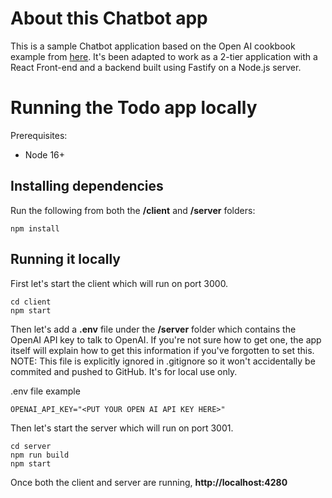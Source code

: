 # About this Chatbot app
This is a sample Chatbot application based on the Open AI cookbook example from [here](https://cookbook.openai.com/examples/how_to_build_an_agent_with_the_node_sdk).  It's been adapted to work as a 2-tier application with a React Front-end and a backend built using Fastify on a Node.js server.


# Running the Todo app locally
Prerequisites:

- Node 16+

## Installing dependencies
Run the following from both the <b>/client</b> and <b>/server</b> folders:

```
npm install
```

## Running it locally
First let's start the client which will run on port 3000.

```
cd client
npm start
```

Then let's add a <b>.env</b> file under the <b>/server</b> folder which contains the OpenAI API key to talk to OpenAI.  If you're not sure how to get one, the app itself will explain how to get this information if you've forgotten to set this. NOTE: This file is explicitly ignored in .gitignore so it won't accidentally be commited and pushed to GitHub.  It's for local use only.

.env file example
```
OPENAI_API_KEY="<PUT YOUR OPEN AI API KEY HERE>"
```

Then let's start the server which will run on port 3001.

```
cd server
npm run build
npm start
```

Once both the client and server are running, <b>http://localhost:4280</b>